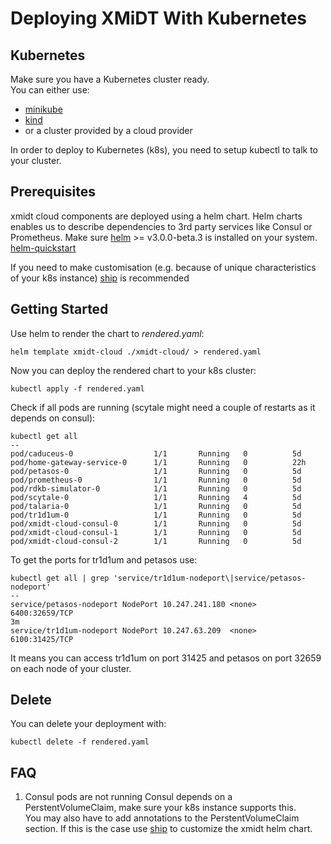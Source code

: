 # Deploying XMiDT With Kubernetes

## Kubernetes

Make sure you have a Kubernetes cluster ready.    
You can either use:
* [minikube](https://kubernetes.io/docs/setup/learning-environment/minikube/)
* [kind](https://github.com/kubernetes-sigs/kind)
* or a cluster provided by a cloud provider

In order to deploy to Kubernetes (k8s), you need to setup kubectl to talk to your cluster.    

## Prerequisites 
xmidt cloud components are deployed using a helm chart. Helm charts enables us to describe dependencies to 3rd party services like Consul or Prometheus.
Make sure [helm](https://github.com/helm/helm) >= v3.0.0-beta.3 is installed on your system. [helm-quickstart](https://v3.helm.sh/docs/intro/quickstart/)

If you need to make customisation (e.g. because of unique characteristics of your k8s instance) [ship](https://github.com/replicatedhq/ship) is recommended

## Getting Started
Use helm to render the chart to *rendered.yaml*:
```
helm template xmidt-cloud ./xmidt-cloud/ > rendered.yaml
```

Now you can deploy the rendered chart to your k8s cluster:
```
kubectl apply -f rendered.yaml
```

Check if all pods are running (scytale might need a couple of restarts as it depends on consul):
```
kubectl get all
--
pod/caduceus-0                  1/1       Running   0          5d
pod/home-gateway-service-0      1/1       Running   0          22h
pod/petasos-0                   1/1       Running   0          5d
pod/prometheus-0                1/1       Running   0          5d
pod/rdkb-simulator-0            1/1       Running   0          5d
pod/scytale-0                   1/1       Running   4          5d
pod/talaria-0                   1/1       Running   0          5d
pod/tr1d1um-0                   1/1       Running   0          5d
pod/xmidt-cloud-consul-0        1/1       Running   0          5d
pod/xmidt-cloud-consul-1        1/1       Running   0          5d
pod/xmidt-cloud-consul-2        1/1       Running   0          5d
```

To get the ports for tr1d1um and petasos use:
```
kubectl get all | grep 'service/tr1d1um-nodeport\|service/petasos-nodeport'
--
service/petasos-nodeport NodePort 10.247.241.180 <none>  6400:32659/TCP                                                                     3m
service/tr1d1um-nodeport NodePort 10.247.63.209  <none>  6100:31425/TCP 
```
It means you can access tr1d1um on port 31425 and petasos on port 32659 on each node of your cluster.


## Delete
You can delete your deployment with:
```
kubectl delete -f rendered.yaml
```

## FAQ

1. Consul pods are not running
Consul depends on a PerstentVolumeClaim, make sure your k8s instance supports this.    
You may also have to add annotations to the PerstentVolumeClaim section.
If this is the case use [ship](https://github.com/replicatedhq/ship) to customize the xmidt helm chart.